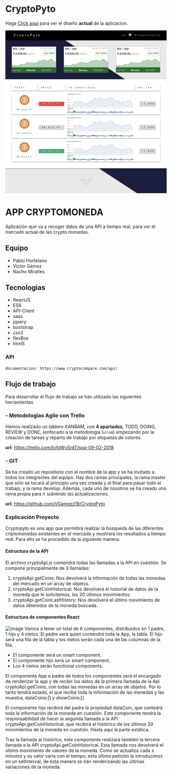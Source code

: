 # CryptoPyto
Haga [Click aqui](http://disgusted-picture.surge.sh/) para ver el diseño **actual** de la aplicacion.

![Imagen](https://github.com/VGamezz19/CryptoPyto/blob/vicBranch/design/mockUp.png)

# APP CRYPTOMONEDA
Aplicación que va a recoger datos de una API a tiempo real, para ver el mercado actual de las crypto monedas.

## Equipo
   - Pablo Hortelano
   - Victor Gámez
   - Nacho Miralles

## Tecnologias
   - ReactJS
   - ES6
   - API-Client
   - sass
   - jquery
   - bootstrap
   - css3
   - flexBox
   - html5

### API 
    documentacion: https://www.cryptocompare.com/api/

## Flujo de trabajo 
Para desarrollar el flujo de trabajo se han utilizado las siguientes herramientas
   


### - Metodologias Agile con Trello
Hemos realizado un tablero KANBAM, con **4 apartados**, TODO, DOING, REVIEW y DONE, (enfocado a la metodologia `Scrum`) empezando por la creación de tareas y reparto de trabajo
por etiquetas de colores.

 **url:** https://trello.com/b/foWvSrdT/spa-09-02-2018



### - GIT
Se ha creado un repositorio con el nombre de la app y se ha invitado a todos los integrantes del equipo. Hay dos ramas principales,
la rama master que sólo se tocará al principio una vez creada y al final para pasar todo el trabajo, y la rama develop.
Además, cada uno de nosotros se ha creado una rama propia para ir subiendo las actualizaciones.


 **url:** https://github.com/VGamezz19/CryptoPyto


### Explicación Proyecto
Cryptopyto es una app que permitirá realizar la búsqueda de las diferentes criptomonedas existentes en el mercado y mostrará los resultados a tiempo real. Para ello se ha procedido de la siguiente manera:


#### Estructura de la API
El archivo cryptoApi.js contendrá todas las llamadas a la API en cuestión. Se compone principalmente de 3 llamadas:
1. cryptoApi.getCoins: Nos devolverá la información de todas las monedas del mercado en un array de objetos.
2. cryptoApi.getCoinHistorical: Nos devolverá el historial de datos de la moneda que le solicitemos, los 20 últimos movimientos.
3. cryptoApi.getCoinLastHistory: Nos devolverá el último movimiento de datos obtenidos de la moneda buscada.


#### Estructura de componentes React
![image](/Users/nachomirallessoler/Documents/App/CryptoPyto/public/img)
Vamos a tener un total de 6 componentes, distribuidos en 1 padre, 1 hijo y 4 nietos.
El padre será quien contendrá toda la App, la tabla. El hijo será una fila de la tabla y los nietos serán cada una de las columnas de la fila.
- El componente <App> será un smart component. 
- El componente hijo <RowComponent/> será un smart component.
- Los 4 nietos <ColName/><ColPrice><ColChartHistory><ColChartRealTime> serán functional components.

El componente App o padre de todos los componentes será el encargado de renderizar la app y de recibir los datos de la primera llamada de la Api cryptoApi.getCoins, con todas las monedas en un array de objetos. Por lo tanto tendrá estado, el que recibe toda la información de las monedas y las muestra, dataCoins:[] y showCoins:[]

El componente hijo <RowComponent dataCoin =... /> recibirá del padre la propiedad dataCoin, que contedrá toda la información de la moneda en cuestión. Este componente tendrá la responsabilidad de hacer la segunda llamada a la API cryptoApi.getCoinHistorical, que recibirá el histórico de los últimos 20 movimientos de la moneda en cuestión. Hasta aquí la parte estática.

Tras la llamada al histórico, este componente realizará también la tercera llamada a la API cryptoApi.getCoinHistorical. Esta llamada nos devolverá el último movimiento de valores de la moneda. Como se actualiza cada x minutos y su valor varía con el tiempo, esta última petición la introducimos en un setInterval, de esta manera se irán renderizando las últimas variaciones de la moneda.